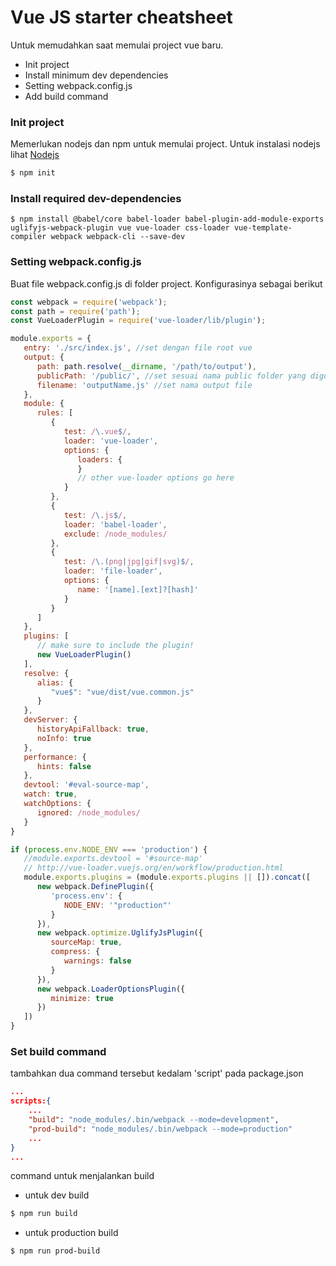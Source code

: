 # Vue JS starter cheatsheet
Untuk memudahkan saat memulai project vue baru.

  - Init project
  - Install minimum dev dependencies
  - Setting webpack.config.js
  - Add build command

### Init project

Memerlukan nodejs dan npm untuk memulai project. Untuk instalasi nodejs lihat [Nodejs](https://nodejs.org)

```sh
$ npm init
```

### Install required dev-dependencies
```
$ npm install @babel/core babel-loader babel-plugin-add-module-exports uglifyjs-webpack-plugin vue vue-loader css-loader vue-template-compiler webpack webpack-cli --save-dev
```

### Setting webpack.config.js
Buat file webpack.config.js di folder project. Konfigurasinya sebagai berikut
```javascript
const webpack = require('webpack');
const path = require('path');
const VueLoaderPlugin = require('vue-loader/lib/plugin');

module.exports = {
   entry: './src/index.js', //set dengan file root vue
   output: {
      path: path.resolve(__dirname, '/path/to/output'),
      publicPath: '/public/', //set sesuai nama public folder yang digunakan
      filename: 'outputName.js' //set nama output file 
   },
   module: {
      rules: [
         {
            test: /\.vue$/,
            loader: 'vue-loader',
            options: {
               loaders: {
               }
               // other vue-loader options go here
            }
         },
         {
            test: /\.js$/,
            loader: 'babel-loader',
            exclude: /node_modules/
         },
         {
            test: /\.(png|jpg|gif|svg)$/,
            loader: 'file-loader',
            options: {
               name: '[name].[ext]?[hash]'
            }
         }
      ]
   },
   plugins: [
      // make sure to include the plugin!
      new VueLoaderPlugin()
   ],
   resolve: {
      alias: {
         "vue$": "vue/dist/vue.common.js"
      }
   },
   devServer: {
      historyApiFallback: true,
      noInfo: true
   },
   performance: {
      hints: false
   },
   devtool: '#eval-source-map',
   watch: true,
   watchOptions: {
      ignored: /node_modules/
   }
}

if (process.env.NODE_ENV === 'production') {
   //module.exports.devtool = '#source-map'
   // http://vue-loader.vuejs.org/en/workflow/production.html
   module.exports.plugins = (module.exports.plugins || []).concat([
      new webpack.DefinePlugin({
         'process.env': {
            NODE_ENV: '"production"'
         }
      }),
      new webpack.optimize.UglifyJsPlugin({
         sourceMap: true,
         compress: {
            warnings: false
         }
      }),
      new webpack.LoaderOptionsPlugin({
         minimize: true
      })
   ])
}
```


### Set build command
tambahkan dua command tersebut kedalam 'script' pada package.json
```json
...
scripts:{
    ...
    "build": "node_modules/.bin/webpack --mode=development",
    "prod-build": "node_modules/.bin/webpack --mode=production"
    ...
}
...
```

command untuk menjalankan build
- untuk dev build
```sh
$ npm run build
```

- untuk production build
```
$ npm run prod-build
```
